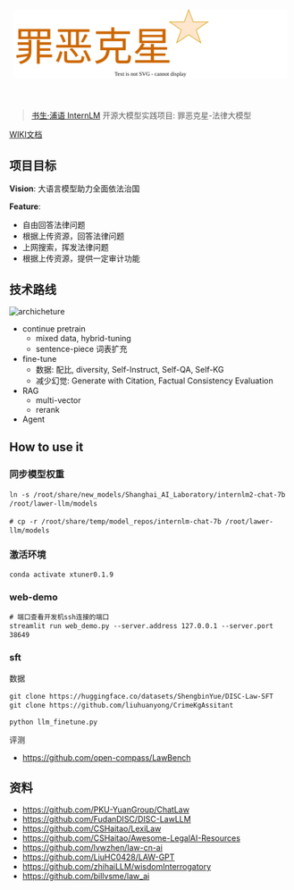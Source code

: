 <h1 align="center">
<img src="./docs/assets/logo.svg" width="490" align=center/>
</h1><br>


> [书生·浦语 InternLM](https://github.com/InternLM) 开源大模型实践项目: 罪恶克星-法律大模型


[WIKI文档](https://github.com/yuetan1988/lawer-llm/wiki)


## 项目目标

**Vision**: 大语言模型助力全面依法治国

**Feature**: 
- 自由回答法律问题
- 根据上传资源，回答法律问题
- 上网搜索，挥发法律问题
- 根据上传资源，提供一定审计功能


## 技术路线

![archicheture](./docs/assets/)


- continue pretrain
    - mixed data, hybrid-tuning
    - sentence-piece 词表扩充
- fine-tune
    - 数据: 配比, diversity, Self-Instruct, Self-QA, Self-KG
    - 减少幻觉: Generate with Citation, Factual Consistency Evaluation
- RAG
    - multi-vector
    - rerank
- Agent


## How to use it

### 同步模型权重
```shell
ln -s /root/share/new_models/Shanghai_AI_Laboratory/internlm2-chat-7b /root/lawer-llm/models

# cp -r /root/share/temp/model_repos/internlm-chat-7b /root/lawer-llm/models
```

### 激活环境
```shell
conda activate xtuner0.1.9
```

### web-demo
```shell
# 端口查看开发机ssh连接的端口
streamlit run web_demo.py --server.address 127.0.0.1 --server.port 38649
```

### sft

数据
```shell
git clone https://huggingface.co/datasets/ShengbinYue/DISC-Law-SFT
git clone https://github.com/liuhuanyong/CrimeKgAssitant
```

```shell
python llm_finetune.py
```

评测
- https://github.com/open-compass/LawBench


## 资料

- https://github.com/PKU-YuanGroup/ChatLaw
- https://github.com/FudanDISC/DISC-LawLLM
- https://github.com/CSHaitao/LexiLaw
- https://github.com/CSHaitao/Awesome-LegalAI-Resources
- https://github.com/lvwzhen/law-cn-ai
- https://github.com/LiuHC0428/LAW-GPT
- https://github.com/zhihaiLLM/wisdomInterrogatory
- https://github.com/billvsme/law_ai
